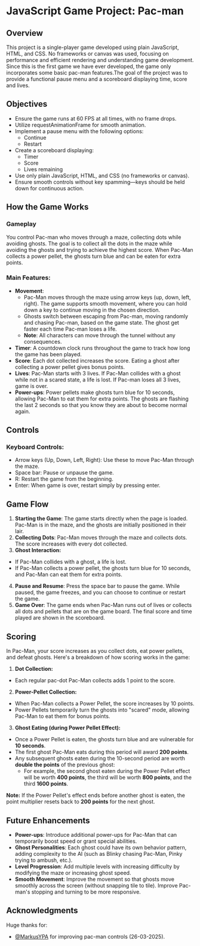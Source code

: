 # JavaScript Game Project: Pac-man

## Overview

This project is a single-player game developed using plain JavaScript, HTML, and CSS. No frameworks or canvas was used, focusing on performance and efficient rendering and understanding game development. Since this is the first game we have ever developed, the game only incorporates some basic pac-man features.The goal of the project was to provide a functional pause menu and a scoreboard displaying time, score and lives.

## Objectives

- Ensure the game runs at 60 FPS at all times, with no frame drops.
- Utilize requestAnimationFrame for smooth animation.
- Implement a pause menu with the following options:
  - Continue
  - Restart
- Create a scoreboard displaying:
  - Timer
  - Score
  - Lives remaining
- Use only plain JavaScript, HTML, and CSS (no frameworks or canvas).
- Ensure smooth controls without key spamming—keys should be held down for continuous action.

## How the Game Works

### Gameplay

You control Pac-man who moves through a maze, collecting dots while avoiding ghosts. The goal is to collect all the dots in the maze while avoiding the ghosts and trying to achieve the highest score. When Pac-Man collects a power pellet, the ghosts turn blue and can be eaten for extra points.

### Main Features:

- **Movement**:
  - Pac-Man moves through the maze using arrow keys (up, down, left, right). The game supports smooth movement, where you can hold down a key to continue moving in the chosen direction.
  - Ghosts switch between escaping from Pac-man, moving randomly and chasing Pac-man, based on the game state. The ghost get faster each time Pac-man loses a life.
  - **Note**: All characters can move through the tunnel without any consequences.
- **Timer**: A countdown clock runs throughout the game to track how long the game has been played.
- **Score**: Each dot collected increases the score. Eating a ghost after collecting a power pellet gives bonus points.
- **Lives**: Pac-Man starts with 3 lives. If Pac-Man collides with a ghost while not in a scared state, a life is lost. If Pac-man loses all 3 lives, game is over.
- **Power-ups**: Power pellets make ghosts turn blue for 10 seconds, allowing Pac-Man to eat them for extra points. The ghosts are flashing the last 2 seconds so that you know they are about to become normal again.

## Controls

### Keyboard Controls:

- Arrow keys (Up, Down, Left, Right): Use these to move Pac-Man through the maze.
- Space bar: Pause or unpause the game.
- R: Restart the game from the beginning.
- Enter: When game is over, restart simply by pressing enter.

## Game Flow

1. **Starting the Game**: The game starts directly when the page is loaded. Pac-Man is in the maze, and the ghosts are initially positioned in their lair.
2. **Collecting Dots**: Pac-Man moves through the maze and collects dots. The score increases with every dot collected.
3. **Ghost Interaction:**

- If Pac-Man collides with a ghost, a life is lost.
- If Pac-Man collects a power pellet, the ghosts turn blue for 10 seconds, and Pac-Man can eat them for extra points.

4. **Pause and Resume**: Press the space bar to pause the game. While paused, the game freezes, and you can choose to continue or restart the game.
5. **Game Over**: The game ends when Pac-Man runs out of lives or collects all dots and pellets that are on the game board. The final score and time played are shown in the scoreboard.

## Scoring

In Pac-Man, your score increases as you collect dots, eat power pellets, and defeat ghosts. Here's a breakdown of how scoring works in the game:

1. **Dot Collection:**

- Each regular pac-dot Pac-Man collects adds 1 point to the score.

2. **Power-Pellet Collection:**

- When Pac-Man collects a Power Pellet, the score increases by 10 points.
- Power Pellets temporarily turn the ghosts into "scared" mode, allowing Pac-Man to eat them for bonus points.

3. **Ghost Eating (during Power Pellet Effect):**

- Once a Power Pellet is eaten, the ghosts turn blue and are vulnerable for **10 seconds**.
- The first ghost Pac-Man eats during this period will award **200 points**.
- Any subsequent ghosts eaten during the 10-second period are worth **double the points** of the previous ghost:
  - For example, the second ghost eaten during the Power Pellet effect will be worth **400 points**, the third will be worth **800 points**, and the third **1600 points**.

**Note:** If the Power Pellet's effect ends before another ghost is eaten, the point multiplier resets back to **200 points** for the next ghost.

## Future Enhancements

- **Power-ups**: Introduce additional power-ups for Pac-Man that can temporarily boost speed or grant special abilities.
- **Ghost Personalities**: Each ghost could have its own behavior pattern, adding complexity to the AI (such as Blinky chasing Pac-Man, Pinky trying to ambush, etc.).
- **Level Progression**: Add multiple levels with increasing difficulty by modifying the maze or increasing ghost speed.
- **Smooth Movement**: Improve the movement so that ghosts move smoothly across the screen (without snapping tile to tile). Improve Pac-man's stopping and turning to be more responsive.

## Acknowledgments

Huge thanks for:

- [@MarkusYPA](https://github.com/MarkusYPA) for improving pac-man controls (26-03-2025).
